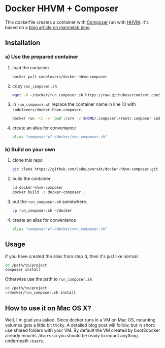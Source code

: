 # Docker HHVM + Composer

This dockerfile creates a container with [Composer](https://getcomposer.org/) run with [HHVM](http://hhvm.com/). It's based on a [blog article on marmelab blog](http://marmelab.com/blog/2014/09/10/make-docker-command.html).

## Installation

### a) Use the prepared container

1. load the container
    
    ```bash
    docker pull codelovers/docker-hhvm-composer
    ```
    
2. copy `run_composer.sh`

    ```bash
    wget -O ~/docker/run_composer.sh https://raw.githubusercontent.com/CodeLoversAt/docker-hhvm-composer/master/run_composer.sh
    ```
    
3.  in `run_composer.sh` replace the container name in line 10 with `codelovers/docker-hhvm-composer`.

    ```bash
    docker run -ti -v `pwd`:/srv -v $HOME/.composer:/root/.composer codelovers/docker-hhvm-composer $params
    ```
   
4. create an alias for conveniance

    ```bash
    alias "composer"="~/docker/run_composer.sh"
    ```
    
### b) Build on your own

1. clone this repo

    ```bash
    git clone https://github.com/CodeLoversAt/docker-hhvm-composer.git
    ```
    
2. build the container

    ```bash
    cd docker-hhvm-composer
    docker build -t docker-composer .
    ```
    
3. put the `run_composer.sh` somewhere.

   ```bash
   cp run_composer.sh ~/docker
   ```
   
4. create an alias for conveniance

    ```bash
    alias "composer"="~/docker/run_composer.sh"
    ```

## Usage

If you have created the alias from step 4, then it's just like normal:

```bash
cd /path/to/project
composer install
```
    
Otherwise use the path to `run_composer.sh`


```bash
cd /path/to/project
~/docker/run_composer.sh install
```

## How to use it on Mac OS X?

Well, I'm glad you asked. Since docker runs in a VM on Mac OS, mounting volumes gets a little bit tricky. A detailed blog post will follow, but in short: use shared folders with your VM. By default the VM created by boot2docker already mounts `/Users` so you should be ready to mount anything underneath `/Users`.